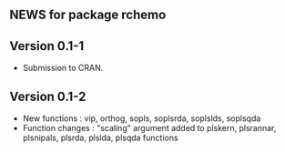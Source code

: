 ## NEWS for package **rchemo**

## **Version 0.1-1**

- Submission to CRAN.

## **Version 0.1-2**

- New functions :  vip, orthog, sopls, soplsrda, soplslds, soplsqda
- Function changes : "scaling" argument added to plskern, plsrannar, plsnipals, plsrda, plslda, plsqda functions
